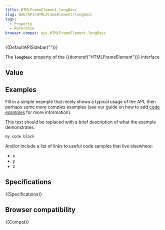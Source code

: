 ```yaml
---
title: HTMLFrameElement.longDesc
slug: Web/API/HTMLFrameElement/longDesc
tags:
  - Property
  - Reference
browser-compat: api.HTMLFrameElement.longDesc
---
```

{{DefaultAPISidebar("")}}

The **`longDesc`** property of the {{domxref("HTMLFrameElement")}} interface 

## Value



## Examples

Fill in a simple example that nicely shows a typical usage of the API, then perhaps some more complex examples (see our guide on how to add [code examples](/en-US/docs/MDN/Contribute/Structures/Code_examples) for more information).

This text should be replaced with a brief description of what the example demonstrates.

```js
my code block
```

And/or include a list of links to useful code samples that live elsewhere:

*   x
*   y
*   z

## Specifications

{{Specifications}}

## Browser compatibility

{{Compat}}


